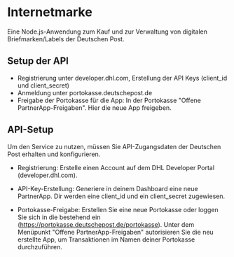 # Internetmarke

Eine Node.js-Anwendung zum Kauf und zur Verwaltung von digitalen Briefmarken/Labels der Deutschen Post.

## Setup der API

- Registrierung unter developer.dhl.com, Erstellung der API Keys (client_id und client_secret)
- Anmeldung unter portokasse.deutschepost.de
- Freigabe der Portokasse für die App: In der Portokasse "Offene PartnerApp-Freigaben". Hier die neue App freigeben.

## API-Setup

Um den Service zu nutzen, müssen Sie API-Zugangsdaten der Deutschen Post erhalten und konfigurieren.

- Registrierung: Erstelle einen Account auf dem DHL Developer Portal (developer.dhl.com).

- API-Key-Erstellung: Generiere in deinem Dashboard eine neue PartnerApp. Dir werden eine client_id und ein client_secret zugewiesen.

- Portokasse-Freigabe: Erstellen Sie eine neue Portokasse oder loggen Sie sich in die bestehend ein (https://portokasse.deutschepost.de/portokasse). Unter dem Menüpunkt "Offene PartnerApp-Freigaben" autorisieren Sie die neu erstellte App, um Transaktionen im Namen deiner Portokasse durchzuführen.
